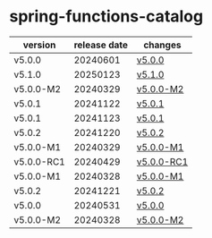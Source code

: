 # spring-functions-catalog	


|version|release date|changes|
|---|---|---|
|v5.0.0|20240601|[v5.0.0](./v5.0.0-20240601.md)|
|v5.1.0|20250123|[v5.1.0](./v5.1.0-20250123.md)|
|v5.0.0-M2|20240329|[v5.0.0-M2](./v5.0.0-M2-20240329.md)|
|v5.0.1|20241122|[v5.0.1](./v5.0.1-20241122.md)|
|v5.0.1|20241123|[v5.0.1](./v5.0.1-20241123.md)|
|v5.0.2|20241220|[v5.0.2](./v5.0.2-20241220.md)|
|v5.0.0-M1|20240329|[v5.0.0-M1](./v5.0.0-M1-20240329.md)|
|v5.0.0-RC1|20240429|[v5.0.0-RC1](./v5.0.0-RC1-20240429.md)|
|v5.0.0-M1|20240328|[v5.0.0-M1](./v5.0.0-M1-20240328.md)|
|v5.0.2|20241221|[v5.0.2](./v5.0.2-20241221.md)|
|v5.0.0|20240531|[v5.0.0](./v5.0.0-20240531.md)|
|v5.0.0-M2|20240328|[v5.0.0-M2](./v5.0.0-M2-20240328.md)|
